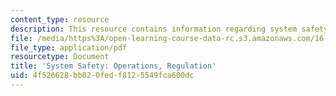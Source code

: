 ```yaml
---
content_type: resource
description: This resource contains information regarding system safety.
file: /media/https%3A/open-learning-course-data-rc.s3.amazonaws.com/16-863j-system-safety-spring-2016/4f526628bb020fedf8125549fca600dc_MIT16_863JS16_LecNotes10.pdf
file_type: application/pdf
resourcetype: Document
title: 'System Safety: Operations, Regulation'
uid: 4f526628-bb02-0fed-f812-5549fca600dc
---
```

